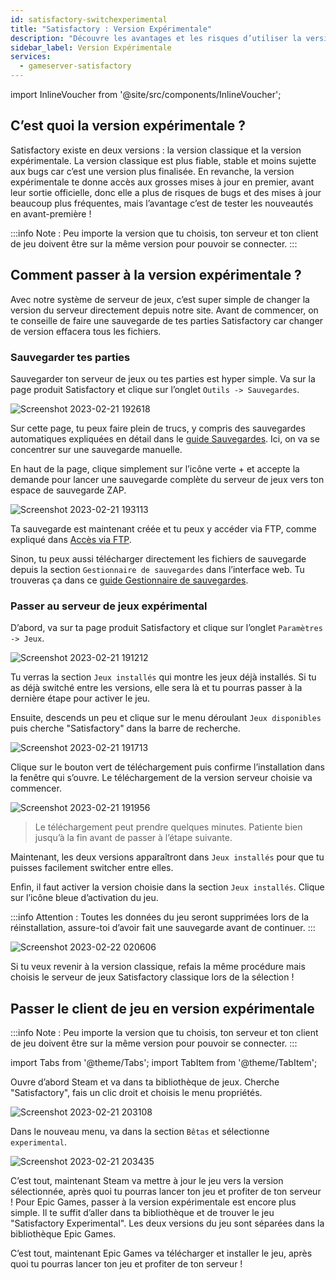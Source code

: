 ```yaml
---
id: satisfactory-switchexperimental
title: "Satisfactory : Version Expérimentale"
description: "Découvre les avantages et les risques d’utiliser la version expérimentale de Satisfactory pour accéder en avant-première aux grosses mises à jour et booster ton expérience de jeu → En savoir plus maintenant"
sidebar_label: Version Expérimentale
services:
  - gameserver-satisfactory
---
```


import InlineVoucher from '@site/src/components/InlineVoucher';

## C’est quoi la version expérimentale ?
Satisfactory existe en deux versions : la version classique et la version expérimentale. La version classique est plus fiable, stable et moins sujette aux bugs car c’est une version plus finalisée. En revanche, la version expérimentale te donne accès aux grosses mises à jour en premier, avant leur sortie officielle, donc elle a plus de risques de bugs et des mises à jour beaucoup plus fréquentes, mais l’avantage c’est de tester les nouveautés en avant-première !

:::info
Note : Peu importe la version que tu choisis, ton serveur et ton client de jeu doivent être sur la même version pour pouvoir se connecter.
:::

<InlineVoucher />

## Comment passer à la version expérimentale ?
Avec notre système de serveur de jeux, c’est super simple de changer la version du serveur directement depuis notre site. Avant de commencer, on te conseille de faire une sauvegarde de tes parties Satisfactory car changer de version effacera tous les fichiers.

### Sauvegarder tes parties
Sauvegarder ton serveur de jeux ou tes parties est hyper simple. Va sur la page produit Satisfactory et clique sur l’onglet `Outils -> Sauvegardes`.

![Screenshot 2023-02-21 192618](https://screensaver01.zap-hosting.com/index.php/s/sMA9kQxoLoozsPa/preview)

Sur cette page, tu peux faire plein de trucs, y compris des sauvegardes automatiques expliquées en détail dans le [guide Sauvegardes](gameserver-backups.md). Ici, on va se concentrer sur une sauvegarde manuelle.

En haut de la page, clique simplement sur l’icône verte + et accepte la demande pour lancer une sauvegarde complète du serveur de jeux vers ton espace de sauvegarde ZAP.

![Screenshot 2023-02-21 193113](https://screensaver01.zap-hosting.com/index.php/s/Gf2XRLzz46WNHHE/preview)

Ta sauvegarde est maintenant créée et tu peux y accéder via FTP, comme expliqué dans [Accès via FTP](gameserver-ftpaccess.md).

Sinon, tu peux aussi télécharger directement les fichiers de sauvegarde depuis la section `Gestionnaire de sauvegardes` dans l’interface web. Tu trouveras ça dans ce [guide Gestionnaire de sauvegardes](satisfactory-savegame.md).

### Passer au serveur de jeux expérimental
D’abord, va sur ta page produit Satisfactory et clique sur l’onglet `Paramètres -> Jeux`.

![Screenshot 2023-02-21 191212](https://screensaver01.zap-hosting.com/index.php/s/nyksz8LjPtRGq4w/preview)

Tu verras la section `Jeux installés` qui montre les jeux déjà installés. Si tu as déjà switché entre les versions, elle sera là et tu pourras passer à la dernière étape pour activer le jeu.

Ensuite, descends un peu et clique sur le menu déroulant `Jeux disponibles` puis cherche "Satisfactory" dans la barre de recherche.

![Screenshot 2023-02-21 191713](https://screensaver01.zap-hosting.com/index.php/s/CPein9Qctkwp8Yd/preview)

Clique sur le bouton vert de téléchargement puis confirme l’installation dans la fenêtre qui s’ouvre. Le téléchargement de la version serveur choisie va commencer.

![Screenshot 2023-02-21 191956](https://screensaver01.zap-hosting.com/index.php/s/C3zwiXf9THNpdDk/preview)

>Le téléchargement peut prendre quelques minutes. Patiente bien jusqu’à la fin avant de passer à l’étape suivante.

Maintenant, les deux versions apparaîtront dans `Jeux installés` pour que tu puisses facilement switcher entre elles.

Enfin, il faut activer la version choisie dans la section `Jeux installés`. Clique sur l’icône bleue d’activation du jeu.

:::info
Attention : Toutes les données du jeu seront supprimées lors de la réinstallation, assure-toi d’avoir fait une sauvegarde avant de continuer.
:::

![Screenshot 2023-02-22 020606](https://screensaver01.zap-hosting.com/index.php/s/nmJ56coL946CNBG/preview)

Si tu veux revenir à la version classique, refais la même procédure mais choisis le serveur de jeux Satisfactory classique lors de la sélection !

## Passer le client de jeu en version expérimentale
:::info
Note : Peu importe la version que tu choisis, ton serveur et ton client de jeu doivent être sur la même version pour pouvoir se connecter.
:::

import Tabs from '@theme/Tabs';
import TabItem from '@theme/TabItem';

<Tabs>

<TabItem value="Steam" label="Steam" default>
Ouvre d’abord Steam et va dans ta bibliothèque de jeux. Cherche "Satisfactory", fais un clic droit et choisis le menu propriétés.

![Screenshot 2023-02-21 203108](https://screensaver01.zap-hosting.com/index.php/s/3iqTTQNQdNpX976/preview)

Dans le nouveau menu, va dans la section `Bêtas` et sélectionne `experimental`.

![Screenshot 2023-02-21 203435](https://screensaver01.zap-hosting.com/index.php/s/PnMTyGWqWd78iZa/preview)

C’est tout, maintenant Steam va mettre à jour le jeu vers la version sélectionnée, après quoi tu pourras lancer ton jeu et profiter de ton serveur !
</TabItem>
<TabItem value="Epic Games" label="Epic Games">
Pour Epic Games, passer à la version expérimentale est encore plus simple. Il te suffit d’aller dans ta bibliothèque et de trouver le jeu "Satisfactory Experimental". Les deux versions du jeu sont séparées dans la bibliothèque Epic Games.

C’est tout, maintenant Epic Games va télécharger et installer le jeu, après quoi tu pourras lancer ton jeu et profiter de ton serveur !

</TabItem>
</Tabs>

<InlineVoucher />